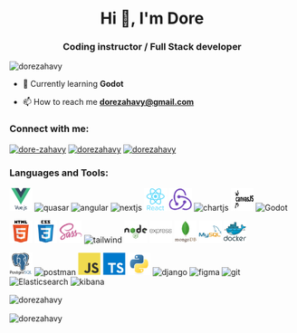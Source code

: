<h1 align="center">Hi 👋, I'm Dore</h1>
<h3 align="center">Coding instructor / Full Stack developer</h3>

<p align="left"> <img src="https://komarev.com/ghpvc/?username=dorezahavy&label=Profile%20views&color=0e75b6&style=flat" alt="dorezahavy" /> </p>

- 🌱 Currently learning **Godot**

- 📫 How to reach me **dorezahavy@gmail.com**

<h3 align="left">Connect with me:</h3>
<p align="left">
<a href="https://linkedin.com/in/dore-zahavy" target="blank"><img align="center" src="https://raw.githubusercontent.com/rahuldkjain/github-profile-readme-generator/master/src/images/icons/Social/linked-in-alt.svg" alt="dore-zahavy" height="30" width="40" /></a>
<a href="https://www.leetcode.com/dorezahavy" target="blank"><img align="center" src="https://raw.githubusercontent.com/rahuldkjain/github-profile-readme-generator/master/src/images/icons/Social/leet-code.svg" alt="dorezahavy" height="30" width="40" /></a>
<a href="https://www.goodreads.com/dore_zahavy" target="blank"><img align="center" src="https://upload.wikimedia.org/wikipedia/commons/5/5a/Goodreads_logo_-_SuperTinyIcons.svg" alt="dorezahavy" height="35" width="40" /></a>
</p>

<h3 align="left">Languages and Tools:</h3>
<p align="left"> 
<img title="Vue.js" src="https://raw.githubusercontent.com/devicons/devicon/master/icons/vuejs/vuejs-original-wordmark.svg" alt="vuejs" width="40" height="40"/>
<img title="Quasar" src="https://avatars.githubusercontent.com/u/23064371?s=200&v=4" alt="quasar" width="40" height="40"/>
<img title="Angular" src="https://angular.io/assets/images/logos/angular/angular.svg" alt="angular" width="40" height="40"/>
<img title="Next.js" src="https://cdn.worldvectorlogo.com/logos/nextjs-2.svg" alt="nextjs" width="40" height="40"/>
<img title="React" src="https://raw.githubusercontent.com/devicons/devicon/master/icons/react/react-original-wordmark.svg" alt="react" width="40" height="40"/>
<img title="Redux" src="https://raw.githubusercontent.com/devicons/devicon/master/icons/redux/redux-original.svg" alt="redux" width="40" height="40"/>
<img title="Chart.js" src="https://www.chartjs.org/media/logo-title.svg" alt="chartjs" width="40" height="40"/>
<img title="CanvasJS" src="https://raw.githubusercontent.com/Hardik0307/Hardik0307/master/assets/canvasjs-charts.svg" alt="canvasjs" width="40" height="40"/>
  <img title="Godot" src="https://godotengine.org/assets/press/icon_color.png" alt="Godot" width="40" height="40"/>
</p>
  <p align="left">
<img title="HTML5" src="https://raw.githubusercontent.com/devicons/devicon/master/icons/html5/html5-original-wordmark.svg" alt="html5" width="40" height="40"/>
<img title="CSS3" src="https://raw.githubusercontent.com/devicons/devicon/master/icons/css3/css3-original-wordmark.svg" alt="css3" width="40" height="40"/>
<img title="Sass" src="https://raw.githubusercontent.com/devicons/devicon/master/icons/sass/sass-original.svg" alt="sass" width="40" height="40"/>
<img title="TailwindCSS" src="https://www.vectorlogo.zone/logos/tailwindcss/tailwindcss-icon.svg" alt="tailwind" width="40" height="40"/>
<img title="Node.js" src="https://raw.githubusercontent.com/devicons/devicon/master/icons/nodejs/nodejs-original-wordmark.svg" alt="nodejs" width="40" height="40"/>
<img title="Express.js" src="https://raw.githubusercontent.com/devicons/devicon/master/icons/express/express-original-wordmark.svg" alt="express" width="40" height="40"/>
<img title="mongoDB" src="https://raw.githubusercontent.com/devicons/devicon/master/icons/mongodb/mongodb-original-wordmark.svg" alt="mongodb" width="40" height="40"/>
<img title="MySQL" src="https://raw.githubusercontent.com/devicons/devicon/master/icons/mysql/mysql-original-wordmark.svg" alt="mysql" width="40" height="40"/> 
 <img title="Docker" src="https://raw.githubusercontent.com/devicons/devicon/master/icons/docker/docker-original-wordmark.svg" alt="docker" width="40" height="40"/>
    
</p>
 <p align="left">
<img title="PostgreSQL" src="https://raw.githubusercontent.com/devicons/devicon/master/icons/postgresql/postgresql-original-wordmark.svg" alt="postgresql" width="40" height="40"/>
<img title="Postman" src="https://www.vectorlogo.zone/logos/getpostman/getpostman-icon.svg" alt="postman" width="40" height="40"/>
<img title="Javascript" src="https://raw.githubusercontent.com/devicons/devicon/master/icons/javascript/javascript-original.svg" alt="javascript" width="40" height="40"/>
<img title="Typescript" src="https://raw.githubusercontent.com/devicons/devicon/master/icons/typescript/typescript-original.svg" alt="typescript" width="40" height="40"/>
<img title="Python" src="https://raw.githubusercontent.com/devicons/devicon/master/icons/python/python-original.svg" alt="python" width="40" height="40"/>
<img title="django" src="https://cdn.worldvectorlogo.com/logos/django.svg" alt="django" width="40" height="40"/>
<img title="Figma" src="https://www.vectorlogo.zone/logos/figma/figma-icon.svg" alt="figma" width="40" height="40"/> 
<img title="git" src="https://www.vectorlogo.zone/logos/git-scm/git-scm-icon.svg" alt="git" width="40" height="40"/>
   <img title="Elasticsearch" src="https://cdn.worldvectorlogo.com/logos/elasticsearch.svg" alt="Elasticsearch" width="40" height="40"/>
<img title="Kibana" src="https://www.vectorlogo.zone/logos/elasticco_kibana/elasticco_kibana-icon.svg" alt="kibana" width="40" height="40"/>


</p>

<p><img align="center" src="https://github-readme-streak-stats.herokuapp.com/?user=dorezahavy&" alt="dorezahavy" /></p>

<p><img align="center" src="https://github-readme-stats.vercel.app/api/top-langs?username=dorezahavy&show_icons=true&locale=en&layout=compact" alt="dorezahavy" /></p>



